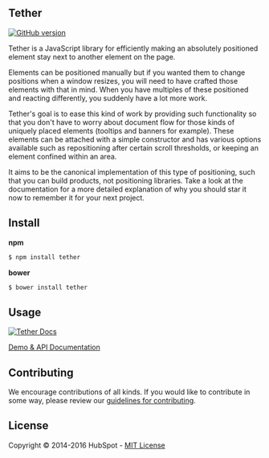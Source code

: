 ## Tether

[![GitHub
version](https://badge.fury.io/gh/HubSpot%2Ftether.svg)](http://badge.fury.io/gh/HubSpot%2Ftether)

Tether is a JavaScript library for efficiently making an absolutely positioned element stay next to another element on the page.

Elements can be positioned manually but if you wanted them to change positions when a window resizes, you will need to have crafted those elements with that in mind. When you have multiples of these positioned and reacting differently, you suddenly have a lot more work. 

Tether's goal is to ease this kind of work by providing such functionality so that you don't have to worry about document flow for those kinds of uniquely placed elements (tooltips and banners for example). These elements can be attached with a simple constructor and has various options available such as repositioning after certain scroll thresholds, or keeping an element confined within an area.

It aims to be the canonical implementation of this type of positioning, such that you can build products, not positioning libraries.
Take a look at the documentation for a more detailed explanation of why you should star it now to remember it for your next project.

## Install

__npm__
```sh
$ npm install tether
```

__bower__
```sh
$ bower install tether
```

## Usage

[![Tether Docs](http://i.imgur.com/YCx8cLr.png)](http://github.hubspot.com/tether/#usage)

[Demo & API Documentation](http://github.hubspot.com/tether/)


## Contributing

We encourage contributions of all kinds. If you would like to contribute in some way, please review our [guidelines for contributing](CONTRIBUTING.md).


## License
Copyright &copy; 2014-2016 HubSpot - [MIT License](LICENSE)

